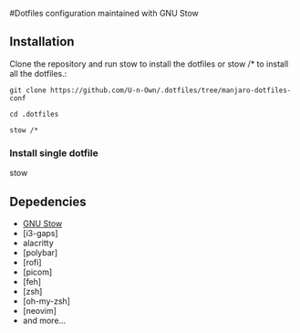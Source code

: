 #Dotfiles configuration maintained with GNU Stow



## Installation

Clone the repository and run stow to install the dotfiles or stow /* to install all the dotfiles.:


`git clone https://github.com/U-n-Own/.dotfiles/tree/manjaro-dotfiles-conf` 

`cd .dotfiles`

`stow /*`

### Install single dotfile

stow <dotfile>


## Depedencies 

- [GNU Stow](https://www.gnu.org/software/stow/)
- [i3-gaps]
- alacritty
- [polybar]
- [rofi]
- [picom]
- [feh]
- [zsh]
- [oh-my-zsh]
- [neovim]
- and more...

